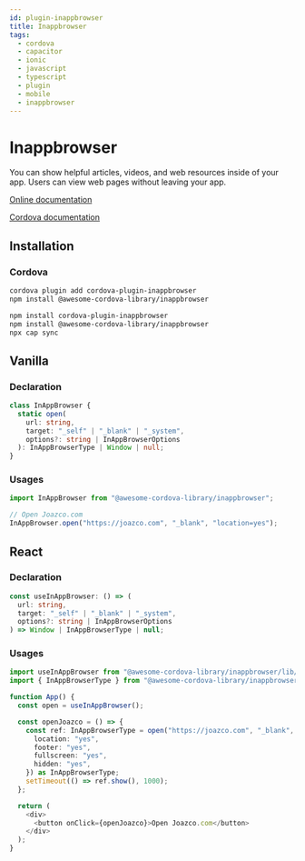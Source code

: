 ```yaml
---
id: plugin-inappbrowser
title: Inappbrowser
tags:
  - cordova
  - capacitor
  - ionic
  - javascript
  - typescript
  - plugin
  - mobile
  - inappbrowser
---
```


# Inappbrowser

You can show helpful articles, videos, and web resources inside of your app. Users can view web pages without leaving your app.

[Online documentation](https://awesomecordovalibrary.com)

[Cordova documentation](https://cordova.apache.org/docs/en/11.x/reference/cordova-plugin-inappbrowser/index.html)

## Installation

### Cordova

```sh
cordova plugin add cordova-plugin-inappbrowser
npm install @awesome-cordova-library/inappbrowser
```

```bash
npm install cordova-plugin-inappbrowser
npm install @awesome-cordova-library/inappbrowser
npx cap sync
```

## Vanilla

### Declaration

```typescript
class InAppBrowser {
  static open(
    url: string,
    target: "_self" | "_blank" | "_system",
    options?: string | InAppBrowserOptions
  ): InAppBrowserType | Window | null;
}
```

### Usages

```typescript
import InAppBrowser from "@awesome-cordova-library/inappbrowser";

// Open Joazco.com
InAppBrowser.open("https://joazco.com", "_blank", "location=yes");
```

## React

### Declaration

```typescript
const useInAppBrowser: () => (
  url: string,
  target: "_self" | "_blank" | "_system",
  options?: string | InAppBrowserOptions
) => Window | InAppBrowserType | null;
```

### Usages

```typescript
import useInAppBrowser from "@awesome-cordova-library/inappbrowser/lib/react";
import { InAppBrowserType } from "@awesome-cordova-library/inappbrowser/lib/types";

function App() {
  const open = useInAppBrowser();

  const openJoazco = () => {
    const ref: InAppBrowserType = open("https://joazco.com", "_blank", {
      location: "yes",
      footer: "yes",
      fullscreen: "yes",
      hidden: "yes",
    }) as InAppBrowserType;
    setTimeout(() => ref.show(), 1000);
  };

  return (
    <div>
      <button onClick={openJoazco}>Open Joazco.com</button>
    </div>
  );
}
```
